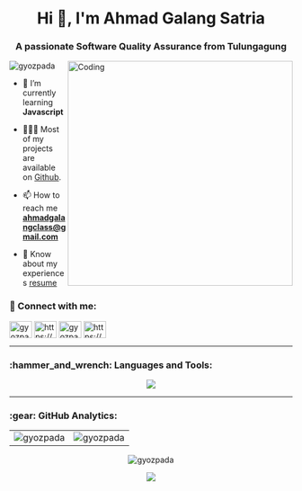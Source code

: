 <h1 align="center">Hi 👋, I'm Ahmad Galang Satria</h1>
<h3 align="center">A passionate Software Quality Assurance from Tulungagung</h3>
<img align="right" alt="Coding" width="400" src="https://github.com/zubairehman/Portfolio-Demo/raw/master/web/assets/images/programmer-3.gif">

<p align="left"> <img src="https://komarev.com/ghpvc/?username=gyozpada&label=Profile%20views&color=0e75b6&style=flat" alt="gyozpada" /> </p>

- 🌱 I’m currently learning **Javascript**

- 👨🏻‍💻 Most of my projects are available on [Github](https://github.com/gyozpada?tab=repositories).

- 📫 How to reach me **ahmadgalangclass@gmail.com**

- 📄 Know about my experiences [resume](https://drive.google.com/file/d/16ulJT5psYflIaFxKKgAHdNUsXdbp9SJA/view?usp=sharing)

<h3 align="left">🔗 Connect with me:</h3>
<p align="left">
<a href="https://twitter.com/langga54" target="blank"><img align="center" src="https://raw.githubusercontent.com/rahuldkjain/github-profile-readme-generator/master/src/images/icons/Social/twitter.svg" alt="gyozpada" height="30" width="40" /></a>
<a href="https://www.linkedin.com/in/ahmadgalangs/" target="blank"><img align="center" src="https://raw.githubusercontent.com/rahuldkjain/github-profile-readme-generator/master/src/images/icons/Social/linked-in-alt.svg" alt="https://www.linkedin.com/in/ahmadgalangs/" height="30" width="40" /></a>
<a href="https://instagram.com/langgahmad" target="blank"><img align="center" src="https://raw.githubusercontent.com/rahuldkjain/github-profile-readme-generator/master/src/images/icons/Social/instagram.svg" alt="gyozpada" height="30" width="40" /></a>
<a href="https://www.hackerrank.com/ahmadgalang491" target="blank"><img align="center" src="https://raw.githubusercontent.com/rahuldkjain/github-profile-readme-generator/master/src/images/icons/Social/hackerrank.svg" alt="https://www.hackerrank.com/dwiatmokop" height="30" width="40" /></a>
</p>



---

<h3 align="left">:hammer_and_wrench: Languages and Tools:</h3>
<p align="center">
  <a href="https://skillicons.dev">
    <img src="https://skillicons.dev/icons?i=javascript,css,ps,vscode,selenium,react,git,github,discord,stackoverflow" />
  </a>
</p>

---

<h3 align="left">:gear: GitHub Analytics:</h3>

<table>
  <tr>
    <td><img src="https://github-readme-stats.vercel.app/api?username=gyozpada&show_icons=true&theme=dark&locale=en" alt="gyozpada" /></td>
    <td><img src="https://github-readme-stats.vercel.app/api/top-langs?username=gyozpada&show_icons=true&theme=dark&locale=en&layout=compact" alt="gyozpada" /></td>
  </tr>
</table>
<div align="center">
<p><img align="center" src="https://github-readme-streak-stats.herokuapp.com/?user=gyozpada&theme=algolia&" alt="gyozpada" /></p>
  <img src="https://camo.githubusercontent.com/b867e04377eea646939445ce4e0565253428256abc39c6d32d7b67aab3160d18/68747470733a2f2f63617073756c652d72656e6465722e76657263656c2e6170702f6170693f747970653d776176696e6726636f6c6f723d6772616469656e74266865696768743d3130302673656374696f6e3d666f6f746572" theme=tokyonight/>
</div>


